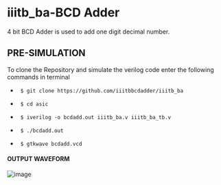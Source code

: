 # iiitb_ba-BCD Adder 
4 bit BCD Adder is used to add one digit decimal number.

## PRE-SIMULATION
To clone the Repository and simulate the verilog code enter the following commands in terminal

*      $ git clone https://github.com/iiitbbcdadder/iiitb_ba
*      $ cd asic
*      $ iverilog -o bcdadd.out iiitb_ba.v iiitb_ba_tb.v
*      $ ./bcdadd.out
*      $ gtkwave bcdadd.vcd








#### OUTPUT WAVEFORM
![image](https://user-images.githubusercontent.com/110079800/181347832-a8093974-1f31-4a78-a8e3-da1dccb1c685.png)





